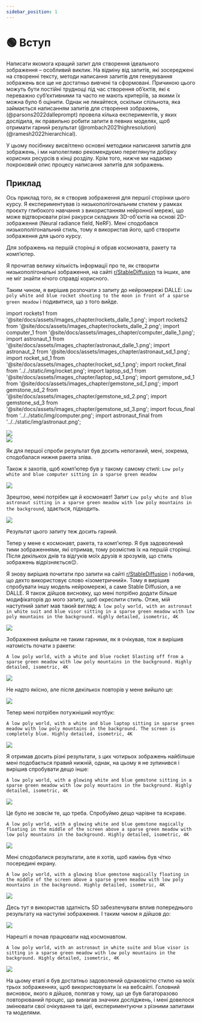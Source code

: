 ```yaml
---
sidebar_position: 1
---
```


# 🟢 Вступ

Написати якомога кращий запит для створення ідеального зображення – особливий виклик. На відміну від запитів, які зосереджені на створенні тексту, методи написання запитів для генерування зображень все ще не достатньо вивчені та сформовані. Причиною цього можуть бути постійні труднощі під час створення об’єктів, які є переважно суб’єктивними та часто не мають критеріїв, за якими їх можна було б оцінити. Однак не лякайтеся, оскільки спільнота, яка займається написанням запитів для створення зображень, (@parsons2022dalleprompt) провела кілька експериментів, у яких дослідила, як правильно робити запити в певних моделях, щоб отримати гарний результат (@rombach2021highresolution) (@ramesh2022hierarchical).

У цьому посібнику висвітлено основні методики написання запитів для зображень, і ми наполегливо рекомендуємо переглянути добірку корисних ресурсів в кінці розділу. Крім того, нижче ми надаємо покроковий опис процесу написання запитів для зображень.


## Приклад

Ось приклад того, як я створив зображення для першої сторінки цього курсу. Я експериментував із низькополігональним стилем у рамках проєкту глибокого навчання з використанням нейронної мережі, що може відтворювати різні ракурси складних 3D-об'єктів на основі 2D-зображення (Neural radiance field, NeRF). Мені сподобався низькополігональний стиль, тому я використав його, щоб створити зображення для цього курсу.

Для зображень на першій сторінці я обрав космонавта, ракету та комп’ютер.

Я прочитав велику кількість інформації про те, як створити низькополігональні зображення, на сайті [r/StableDiffusion](https://www.reddit.com/r/StableDiffusion/) та інших, але не міг знайти нічого справді корисного.

Таким чином, я вирішив розпочати з запиту до нейромережі DALLE: `Low poly white and blue rocket shooting to the moon in front of a sparse green meadow` і подивитися, що з того вийде.

import rockets1 from '@site/docs/assets/images_chapter/rockets_dalle_1.png';
import rockets2 from '@site/docs/assets/images_chapter/rockets_dalle_2.png';
import computer_1 from '@site/docs/assets/images_chapter/computer_dalle_1.png';
import astronaut_1 from '@site/docs/assets/images_chapter/astronaut_dalle_1.png';
import astronaut_2 from '@site/docs/assets/images_chapter/astronaut_sd_1.png';
import rocket_sd_1 from '@site/docs/assets/images_chapter/rocket_sd_1.png';
import rocket_final from '../../static/img/rocket.png';
import laptop_sd_1 from '@site/docs/assets/images_chapter/laptop_sd_1.png';
import gemstone_sd_1 from '@site/docs/assets/images_chapter/gemstone_sd_1.png';
import gemstone_sd_2 from '@site/docs/assets/images_chapter/gemstone_sd_2.png';
import gemstone_sd_3 from '@site/docs/assets/images_chapter/gemstone_sd_3.png';
import focus_final from '../../static/img/computer.png';
import astronaut_final from '../../static/img/astronaut.png';

<div style={{textAlign: 'center'}}>
  <img src={rockets1} style={{width: "750px"}} />
</div>

<div style={{textAlign: 'center'}}>
  <img src={rockets2} style={{width: "750px"}} />
</div>

Як для першої спроби результат був досить непоганий, мені, зокрема, сподобалася нижня ракета зліва.

Також я захотів, щоб комп’ютер був у такому самому стилі: `Low poly white and blue computer sitting in a sparse green meadow`

<div style={{textAlign: 'center'}}>
  <img src={computer_1} style={{width: "750px"}} />
</div>

Зрештою, мені потрібен ще й космонавт! Запит `Low poly white and blue astronaut sitting in a sparse green meadow with low poly mountains in the background`, здається, підходить.

<div style={{textAlign: 'center'}}>
  <img src={astronaut_1} style={{width: "750px"}} />
</div>

Результат цього запиту теж досить гарний.

Тепер у мене є космонавт, ракета, та комп’ютер. Я був задоволений тими зображеннями, які отримав, тому розмістив їх на першій сторінці. Після декількох днів та відгуків моїх друзів я зрозумів, що стиль зображень відрізняється😔.


Я знову вирішив почитати про запити на сайті [r/StableDiffusion](https://www.reddit.com/r/StableDiffusion/) і побачив, що дехто використовує слово «ізометричний». Тому я вирішив спробувати іншу модель нейромережі, а саме Stable Diffusion, а не DALLE. Я також дійшов висновку, що мені потрібно додати більше модифікаторів до мого запиту, щоб окреслити стиль. Отже, мій наступний запит мав такий вигляд: `A low poly world, with an astronaut in white suit and blue visor sitting in a sparse green meadow with low poly mountains in the background. Highly detailed, isometric, 4K`

<div style={{textAlign: 'center'}}>
  <img src={astronaut_2} style={{width: "250px"}} />
</div>

Зображення вийшли не таким гарними, як я очікував, тож я вирішив натомість почати з ракети:

`A low poly world, with a white and blue rocket blasting off from a sparse green meadow with low poly mountains in the background. Highly detailed, isometric, 4K`

<div style={{textAlign: 'center'}}>
  <img src={rocket_sd_1} style={{width: "250px"}} />
</div>

Не надто якісно, але після декількох повторів у мене вийшло це: 

<div style={{textAlign: 'center'}}>
  <img src={rocket_final} style={{width: "250px"}} />
</div>

Тепер мені потрібен потужніший ноутбук:

`A low poly world, with a white and blue laptop sitting in sparse green meadow with low poly mountains in the background. The screen is completely blue. Highly detailed, isometric, 4K`

<div style={{textAlign: 'center'}}>
  <img src={laptop_sd_1} style={{width: "250px"}} />
</div>

Я отримав досить різні результати, з цих чотирьох зображень найбільше мені подобається правий нижній, однак, на цьому я не зупинився і вирішив спробувати дещо інше:

`A low poly world, with a glowing white and blue gemstone sitting in a sparse green meadow with low poly mountains in the background. Highly detailed, isometric, 4K`

<div style={{textAlign: 'center'}}>
  <img src={gemstone_sd_1} style={{width: "250px"}} />
</div>

Це було не зовсім те, що треба. Спробуймо дещо чарівне та яскраве.

`A low poly world, with a glowing white and blue gemstone magically floating in the middle of the screen above a sparse green meadow with low poly mountains in the background. Highly detailed, isometric, 4K`

<div style={{textAlign: 'center'}}>
  <img src={gemstone_sd_2} style={{width: "250px"}} />
</div>

Мені сподобалися результати, але я хотів, щоб камінь був чітко посередині екрану.

`A low poly world, with a glowing blue gemstone magically floating in the middle of the screen above a sparse green meadow with low poly mountains in the background. Highly detailed, isometric, 4K`

<div style={{textAlign: 'center'}}>
  <img src={gemstone_sd_3} style={{width: "250px"}} />
</div>

Десь тут я використав здатність SD забезпечувати вплив попереднього результату на наступні зображення. І таким чином я дійшов до:

<div style={{textAlign: 'center'}}>
  <img src={focus_final} style={{width: "250px"}} />
</div>

Нарешті я почав працювати над космонавтом.

`A low poly world, with an astronaut in white suite and blue visor is sitting in a sparse green meadow with low poly mountains in the background. Highly detailed, isometric, 4K`

<div style={{textAlign: 'center'}}>
  <img src={astronaut_final} style={{width: "250px"}} />
</div>

На цьому етапі я був достатньо задоволений однаковістю стилю на моїх трьох зображеннях, щоб використовувати їх на вебсайті. Головний висновок, якого я дійшов, полягав у тому, що це був багаторазово повторюваний процес, що вимагав значних досліджень, і мені довелося змінювати свої очікування та ідеї, експериментуючи з різними запитами та моделями.